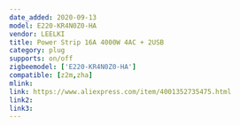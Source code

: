 ```yaml
---
date_added: 2020-09-13
model: E220-KR4N0Z0-HA
vendor: LEELKI
title: Power Strip 16A 4000W 4AC + 2USB 
category: plug
supports: on/off
zigbeemodel: ['E220-KR4N0Z0-HA']
compatible: [z2m,zha]
mlink: 
link: https://www.aliexpress.com/item/4001352735475.html
link2: 
link3: 
---
```

